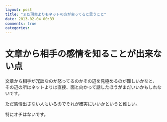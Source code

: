 ```yaml
---
layout: post
title: "まだ現実よりもネットの方が劣ってると思うこと"
date: 2013-02-04 00:33
comments: true
categories:
---
```


# 文章から相手の感情を知ることが出来ない点

文章から相手が冗談なのか怒ってるのかその辺を見極めるのが難しいかなと、
その辺の所はネットよりは直接、面と向かって話したほうがまだいいかもしれないです。

ただ感情出さない人もいるのでそれが確実にいいかというと難しい。

特にオチはないです。
